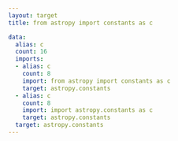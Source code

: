 ```yaml
---
layout: target
title: from astropy import constants as c

data:
  alias: c
  count: 16
  imports:
  - alias: c
    count: 8
    import: from astropy import constants as c
    target: astropy.constants
  - alias: c
    count: 8
    import: import astropy.constants as c
    target: astropy.constants
  target: astropy.constants
---
```

